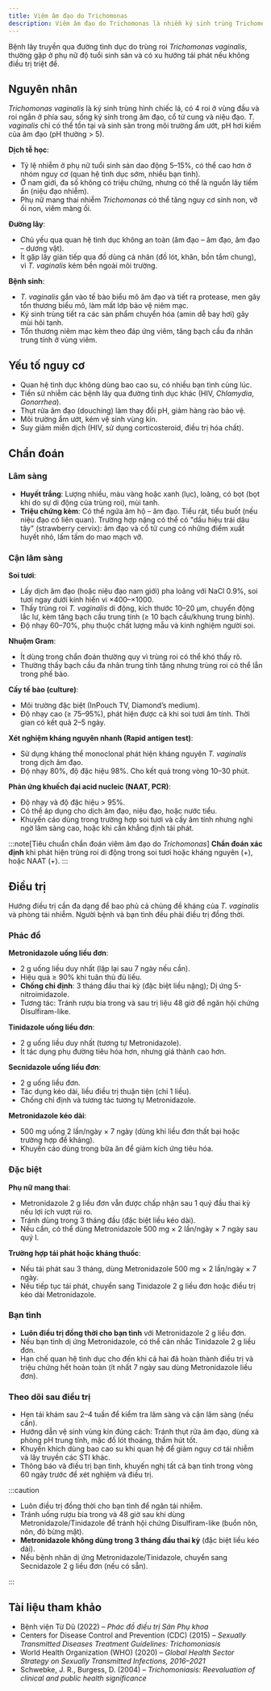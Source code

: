 ```yaml
---
title: Viêm âm đạo do Trichomonas
description: Viêm âm đạo do Trichomonas là nhiễm ký sinh trùng Trichomonas vaginalis qua đường tình dục, gây viêm nhiễm cấp tính hoặc mạn tính ở âm đạo và niệu đạo.
---
```


Bệnh lây truyền qua đường tình dục do trùng roi _Trichomonas vaginalis_, thường gặp ở phụ nữ độ tuổi sinh sản và có xu hướng tái phát nếu không điều trị triệt để.

## Nguyên nhân

_Trichomonas vaginalis_ là ký sinh trùng hình chiếc lá, có 4 roi ở vùng đầu và roi ngắn ở phía sau, sống ký sinh trong âm đạo, cổ tử cung và niệu đạo. _T. vaginalis_ chỉ có thể tồn tại và sinh sản trong môi trường ẩm ướt, pH hơi kiềm của âm đạo (pH thường > 5).

**Dịch tễ học**:

- Tỷ lệ nhiễm ở phụ nữ tuổi sinh sản dao động 5–15%, có thể cao hơn ở nhóm nguy cơ (quan hệ tình dục sớm, nhiều bạn tình).
- Ở nam giới, đa số không có triệu chứng, nhưng có thể là nguồn lây tiềm ẩn (niệu đạo nhiễm).
- Phụ nữ mang thai nhiễm _Trichomonas_ có thể tăng nguy cơ sinh non, vỡ ối non, viêm màng ối.

**Đường lây**:

- Chủ yếu qua quan hệ tình dục không an toàn (âm đạo – âm đạo, âm đạo – dương vật).
- Ít gặp lây gián tiếp qua đồ dùng cá nhân (đồ lót, khăn, bồn tắm chung), vì _T. vaginalis_ kém bền ngoài môi trường.

**Bệnh sinh**:

- _T. vaginalis_ gắn vào tế bào biểu mô âm đạo và tiết ra protease, men gây tổn thương biểu mô, làm mất lớp bảo vệ niêm mạc.
- Ký sinh trùng tiết ra các sản phẩm chuyển hóa (amin dễ bay hơi) gây mùi hôi tanh.
- Tổn thương niêm mạc kèm theo đáp ứng viêm, tăng bạch cầu đa nhân trung tính ở vùng viêm.

## Yếu tố nguy cơ

- Quan hệ tình dục không dùng bao cao su, có nhiều bạn tình cùng lúc.
- Tiền sử nhiễm các bệnh lây qua đường tình dục khác (HIV, _Chlamydia_, _Gonorrhea_).
- Thụt rửa âm đạo (douching) làm thay đổi pH, giảm hàng rào bảo vệ.
- Môi trường ẩm ướt, kém vệ sinh vùng kín.
- Suy giảm miễn dịch (HIV, sử dụng corticosteroid, điều trị hóa chất).

## Chẩn đoán

### Lâm sàng

- **Huyết trắng**: Lượng nhiều, màu vàng hoặc xanh (lục), loãng, có bọt (bọt khí do sự di động của trùng roi), mùi tanh.
- **Triệu chứng kèm**: Có thể ngứa âm hộ – âm đạo. Tiểu rát, tiểu buốt (nếu niệu đạo có liên quan). Trường hợp nặng có thể có "dấu hiệu trái dâu tây" (strawberry cervix): âm đạo và cổ tử cung có những điểm xuất huyết nhỏ, lấm tấm do mao mạch vỡ.

### Cận lâm sàng

**Soi tươi**:

- Lấy dịch âm đạo (hoặc niệu đạo nam giới) pha loãng với NaCl 0.9%, soi tươi ngay dưới kính hiển vi ×400–×1000.
- Thấy trùng roi _T. vaginalis_ di động, kích thước 10–20 µm, chuyển động lắc lư, kèm tăng bạch cầu trung tính (≥ 10 bạch cầu/khung trung bình).
- Độ nhạy 60–70%, phụ thuộc chất lượng mẫu và kinh nghiệm người soi.

**Nhuộm Gram**:

- Ít dùng trong chẩn đoán thường quy vì trùng roi có thể khó thấy rõ.
- Thường thấy bạch cầu đa nhân trung tính tăng nhưng trùng roi có thể lẫn trong phế bào.

**Cấy tế bào (culture)**:

- Môi trường đặc biệt (InPouch TV, Diamond’s medium).
- Độ nhạy cao (≥ 75–95%), phát hiện được cả khi soi tươi âm tính. Thời gian có kết quả 2–5 ngày.

**Xét nghiệm kháng nguyên nhanh (Rapid antigen test)**:

- Sử dụng kháng thể monoclonal phát hiện kháng nguyên _T. vaginalis_ trong dịch âm đạo.
- Độ nhạy 80%, độ đặc hiệu 98%. Cho kết quả trong vòng 10–30 phút.

**Phản ứng khuếch đại acid nucleic (NAAT, PCR)**:

- Độ nhạy và độ đặc hiệu > 95%.
- Có thể áp dụng cho dịch âm đạo, niệu đạo, hoặc nước tiểu.
- Khuyến cáo dùng trong trường hợp soi tươi và cấy âm tính nhưng nghi ngờ lâm sàng cao, hoặc khi cần khẳng định tái phát.

:::note[Tiêu chuẩn chẩn đoán viêm âm đạo do _Trichomonas_]
**Chẩn đoán xác định** khi phát hiện trùng roi di động trong soi tươi hoặc kháng nguyên (+), hoặc NAAT (+).
:::

## Điều trị

Hướng điều trị cần đa dạng để bao phủ cả chủng đề kháng của _T. vaginalis_ và phòng tái nhiễm. Người bệnh và bạn tình đều phải điều trị đồng thời.

### Phác đồ

**Metronidazole uống liều đơn**:

- 2 g uống liều duy nhất (lặp lại sau 7 ngày nếu cần).
- Hiệu quả ≥ 90% khi tuân thủ đủ liều.
- **Chống chỉ định**: 3 tháng đầu thai kỳ (đặc biệt liều nặng); Dị ứng 5-nitroimidazole.
- Tương tác: Tránh rượu bia trong và sau trị liệu 48 giờ để ngăn hội chứng Disulfiram-like.

**Tinidazole uống liều đơn**:

- 2 g uống liều duy nhất (tương tự Metronidazole).
- Ít tác dụng phụ đường tiêu hóa hơn, nhưng giá thành cao hơn.

**Secnidazole uống liều đơn**:

- 2 g uống liều đơn.
- Tác dụng kéo dài, liều điều trị thuận tiện (chỉ 1 liều).
- Chống chỉ định và tương tác tương tự Metronidazole.

**Metronidazole kéo dài**:

- 500 mg uống 2 lần/ngày × 7 ngày (dùng khi liều đơn thất bại hoặc trường hợp đề kháng).
- Khuyến cáo dùng trong bữa ăn để giảm kích ứng tiêu hóa.

### Đặc biệt

**Phụ nữ mang thai**:

- Metronidazole 2 g liều đơn vẫn được chấp nhận sau 1 quý đầu thai kỳ nếu lợi ích vượt rủi ro.
- Tránh dùng trong 3 tháng đầu (đặc biệt liều kéo dài).
- Nếu cần, có thể dùng Metronidazole 500 mg × 2 lần/ngày × 7 ngày sau quý I.

**Trường hợp tái phát hoặc kháng thuốc**:

- Nếu tái phát sau 3 tháng, dùng Metronidazole 500 mg × 2 lần/ngày × 7 ngày.
- Nếu tiếp tục tái phát, chuyển sang Tinidazole 2 g liều đơn hoặc điều trị kéo dài Metronidazole.

### Bạn tình

- **Luôn điều trị đồng thời cho bạn tình** với Metronidazole 2 g liều đơn.
- Nếu bạn tình dị ứng Metronidazole, có thể cân nhắc Tinidazole 2 g liều đơn.
- Hạn chế quan hệ tình dục cho đến khi cả hai đã hoàn thành điều trị và triệu chứng hết hoàn toàn (ít nhất 7 ngày sau dùng Metronidazole liều đơn).

### Theo dõi sau điều trị

- Hẹn tái khám sau 2–4 tuần để kiểm tra lâm sàng và cận lâm sàng (nếu cần).
- Hướng dẫn vệ sinh vùng kín đúng cách: Tránh thụt rửa âm đạo, dùng xà phòng pH trung tính, mặc đồ lót thoáng, thấm hút tốt.
- Khuyến khích dùng bao cao su khi quan hệ để giảm nguy cơ tái nhiễm và lây truyền các STI khác.
- Thông báo và điều trị bạn tình, khuyến nghị tất cả bạn tình trong vòng 60 ngày trước để xét nghiệm và điều trị.

:::caution

- Luôn điều trị đồng thời cho bạn tình để ngăn tái nhiễm.
- Tránh uống rượu bia trong và 48 giờ sau khi dùng Metronidazole/Tinidazole để tránh hội chứng Disulfiram-like (buồn nôn, nôn, đỏ bừng mặt).
- **Metronidazole không dùng trong 3 tháng đầu thai kỳ** (đặc biệt liều kéo dài).
- Nếu bệnh nhân dị ứng Metronidazole/Tinidazole, chuyển sang Secnidazole 2 g liều đơn (nếu có sẵn).

:::

## Tài liệu tham khảo

- Bệnh viện Từ Dũ (2022) – _Phác đồ điều trị Sản Phụ khoa_
- Centers for Disease Control and Prevention (CDC) (2015) – _Sexually Transmitted Diseases Treatment Guidelines: Trichomoniasis_
- World Health Organization (WHO) (2020) – _Global Health Sector Strategy on Sexually Transmitted Infections, 2016–2021_
- Schwebke, J. R., Burgess, D. (2004) – _Trichomoniasis: Reevaluation of clinical and public health significance_
